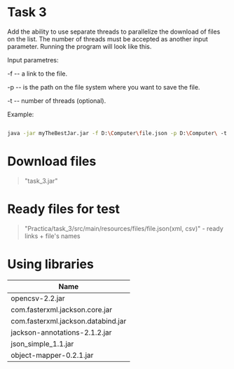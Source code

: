 # Task 3


Add the ability to use separate threads to parallelize the download of files on the list. 
The number of threads must be accepted as another input parameter.
Running the program will look like this.



Input parametres:


-f -- a link to the file.

-p -- is the path on the file system where you want to save the file.

-t -- number of threads (optional).



Example:

```sh

java -jar myTheBestJar.jar -f D:\Computer\file.json -p D:\Computer\ -t 10

```


# Download files 
>"task_3.jar"



# Ready files for test
>"Practica/task_3/src/main/resources/files/file.json(xml, csv)" - ready links + file's names



# Using libraries
| Name | 
| ------ | 
| opencsv-2.2.jar | 
| com.fasterxml.jackson.core.jar | 
| com.fasterxml.jackson.databind.jar | 
| jackson-annotations-2.1.2.jar | 
| json_simple_1.1.jar | 
| object-mapper-0.2.1.jar |
